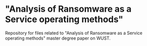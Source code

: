 # "Analysis of Ransomware as a Service operating methods"
Repository for files related to "Analysis of Ransomware as a Service operating methods" master degree paper on WUST.

